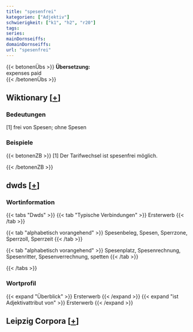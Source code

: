 ```yaml
---
title: "spesenfrei"
kategorien: ["Adjektiv"]
schwierigkeit: ["k1", "h2", "r20"]
tags:
series:
mainDornseiffs:
domainDornseiffs:
url: "spesenfrei"
---
```


{{< betonenÜbs >}}
**Übersetzung:**  
expenses paid  
{{< /betonenÜbs >}}

## Wiktionary [[+](https://de.wiktionary.org/wiki/spesenfrei)]

### Bedeutungen
[1] frei von Spesen; ohne Spesen  

### Beispiele
{{< betonenZB >}}
[1] Der Tarifwechsel ist spesenfrei möglich.  

{{< /betonenZB >}}


## dwds [[+](https://www.dwds.de/wb/spesenfrei)]

### Wortinformation
{{< tabs "Dwds" >}}
{{< tab "Typische Verbindungen" >}}
Ersterwerb
{{< /tab >}}

{{< tab "alphabetisch vorangehend" >}}
Spesenbeleg, Spesen, Sperrzone, Sperrzoll, Sperrzeit
{{< /tab >}}

{{< tab "alphabetisch vorangehend" >}}
Spesenplatz, Spesenrechnung, Spesenritter, Spesenverrechnung, spetten
{{< /tab >}}

{{< /tabs >}}

### Wortprofil
{{< expand "Überblick" >}} Ersterwerb {{< /expand >}}
{{< expand "ist Adjektivattribut von" >}} Ersterwerb {{< /expand >}}

## Leipzig Corpora [[+](https://corpora.uni-leipzig.de/en/res?word=spesenfrei&corpusId=deu_newscrawl-public_2018)]

